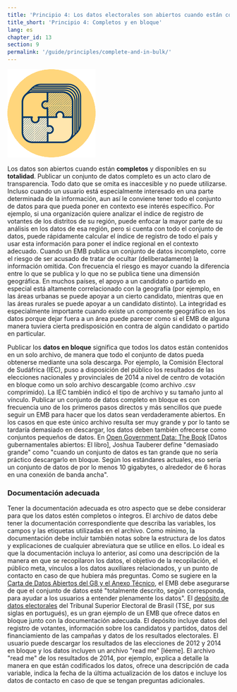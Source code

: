 ```yaml
---
title: 'Principio 4: Los datos electorales son abiertos cuando están completos y en bloque'
title_short: 'Principio 4: Completos y en bloque'
lang: es
chapter_id: 13
section: 9
permalink: '/guide/principles/complete-and-in-bulk/'
---
```


![Completos y en bloque](/assets/images/inventory/principles/complete-and-in-bulk.png)

Los datos son abiertos cuando están **completos** y disponibles en su **totalidad**. Publicar un conjunto de datos completo es un acto claro de transparencia. Todo dato que se omita es inaccesible y no puede utilizarse. Incluso cuando un usuario está especialmente interesado en una parte determinada de la información, aun así le conviene tener todo el conjunto de datos para que pueda poner en contexto ese interés específico. Por ejemplo, si una organización quiere analizar el índice de registro de votantes de los distritos de su región, puede enfocar la mayor parte de su análisis en los datos de esa región, pero si cuenta con todo el conjunto de datos, puede rápidamente calcular el índice de registro de todo el país y usar esta información para poner el índice regional en el contexto adecuado. Cuando un EMB publica un conjunto de datos incompleto, corre el riesgo de ser acusado de tratar de ocultar (deliberadamente) la información omitida. Con frecuencia el riesgo es mayor cuando la diferencia entre lo que se publica y lo que no se publica tiene una dimensión geográfica. En muchos países, el apoyo a un candidato o partido en especial está altamente correlacionado con la geografía (por ejemplo, en las áreas urbanas se puede apoyar a un cierto candidato, mientras que en las áreas rurales se puede apoyar a un candidato distinto). La integridad es especialmente importante cuando existe un componente geográfico en los datos porque dejar fuera a un área puede parecer como si el EMB de alguna manera tuviera cierta predisposición en contra de algún candidato o partido en particular.

Publicar los **datos en bloque** significa que todos los datos están contenidos en un solo archivo, de manera que todo el conjunto de datos pueda obtenerse mediante una sola descarga. Por ejemplo, la Comisión Electoral de Sudáfrica (IEC), puso a disposición del público los resultados de las elecciones nacionales y provinciales de 2014 a nivel de centro de votación en bloque como un solo archivo descargable (como archivo .csv comprimido). La IEC también indicó el tipo de archivo y su tamaño junto al vínculo. Publicar un conjunto de datos completo en bloque es con frecuencia uno de los primeros pasos directos y más sencillos que puede seguir un EMB para hacer que los datos sean verdaderamente abiertos. En los casos en que este único archivo resulta ser muy grande y por lo tanto se tardaría demasiado en descargar, los datos deben también ofrecerse como conjuntos pequeños de datos. En [Open Government Data: The Book](https://opengovdata.io/2014/bulk-data-an-api/) \[Datos gubernamentales abiertos: El libro\], Joshua Tauberer define "demasiado grande" como "cuando un conjunto de datos es tan grande que no sería práctico descargarlo en bloque. Según los estándares actuales, eso sería un conjunto de datos de por lo menos 10 gigabytes, o alrededor de 6 horas en una conexión de banda ancha".

### Documentación adecuada

Tener la documentación adecuada es otro aspecto que se debe considerar para que los datos estén completos o íntegros. El archivo de datos debe tener la documentación correspondiente que describa las variables, los campos y las etiquetas utilizadas en el archivo. Como mínimo, la documentación debe incluir también notas sobre la estructura de los datos y explicaciones de cualquier abreviatura que se utilice en ellos. Lo ideal es que la documentación incluya lo anterior, así como una descripción de la manera en que se recopilaron los datos, el objetivo de la recopilación, el público meta, vínculos a los datos auxiliares relacionados, y un punto de contacto en caso de que hubiera más preguntas. Como se sugiere en la [Carta de Datos Abiertos del G8 y el Anexo Técnico](https://www.gov.uk/government/publications/open-data-charter/g8-open-data-charter-and-technical-annex#principle-1-open-data-by-default), el EMB debe asegurarse de que el conjunto de datos esté "totalmente descrito, según corresponda, para ayudar a los usuarios a entender plenamente los datos". El [depósito de datos electorales](http://www.tse.jus.br/hotSites/pesquisas-eleitorais/index.html) del Tribunal Superior Electoral de Brasil (TSE, por sus siglas en portugués), es un gran ejemplo de un EMB que ofrece datos en bloque junto con la documentación adecuada. El depósito incluye datos del registro de votantes, información sobre los candidatos y partidos, datos del financiamiento de las campañas y datos de los resultados electorales. El usuario puede descargar los resultados de las elecciones de 2012 y 2014 en bloque y los datos incluyen un archivo "read me" \[léeme\]. El archivo "read me" de los resultados de 2014, por ejemplo, explica a detalle la manera en que están codificados los datos, ofrece una descripción de cada variable, indica la fecha de la última actualización de los datos e incluye los datos de contacto en caso de que se tengan preguntas adicionales.
